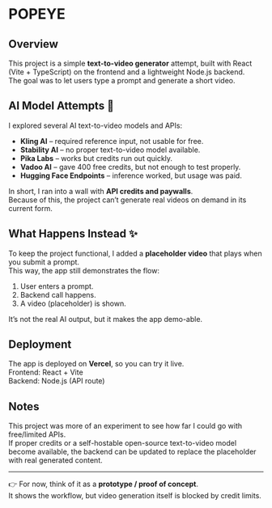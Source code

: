 # POPEYE
## Overview
This project is a simple **text-to-video generator** attempt, built with React (Vite + TypeScript) on the frontend and a lightweight Node.js backend.  
The goal was to let users type a prompt and generate a short video.

## AI Model Attempts 🎥
I explored several AI text-to-video models and APIs:

- **Kling AI** – required reference input, not usable for free.
- **Stability AI** – no proper text-to-video model available.
- **Pika Labs** – works but credits run out quickly.
- **Vadoo AI** – gave 400 free credits, but not enough to test properly.
- **Hugging Face Endpoints** – inference worked, but usage was paid.

In short, I ran into a wall with **API credits and paywalls**.  
Because of this, the project can’t generate real videos on demand in its current form.

## What Happens Instead ✨
To keep the project functional, I added a **placeholder video** that plays when you submit a prompt.  
This way, the app still demonstrates the flow:  
1. User enters a prompt.  
2. Backend call happens.  
3. A video (placeholder) is shown.

It’s not the real AI output, but it makes the app demo-able.

## Deployment
The app is deployed on **Vercel**, so you can try it live.  
Frontend: React + Vite  
Backend: Node.js (API route)

## Notes
This project was more of an experiment to see how far I could go with free/limited APIs.  
If proper credits or a self-hostable open-source text-to-video model become available, the backend can be updated to replace the placeholder with real generated content.

---

👉 For now, think of it as a **prototype / proof of concept**.  
It shows the workflow, but video generation itself is blocked by credit limits.
